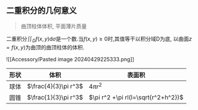 ## 二重积分的几何意义

> 曲顶柱体体积, 平面薄片质量

二重积分$\iint_D f(x, y)\mathrm{d}\sigma$是一个数.当$f(x,y) \geqslant 0$时,其值等干以积分域D为底, 以曲面$z=f(x,y)$为曲顶的曲顶柱体的体积.

![[Accessory/Pasted image 20240429225333.png]]

| 形状 | 体积                 | 表面积                              |
| ---- | -------------------- | ----------------------------------- |
| 球体 | $\frac{4}{3}\pi r^3$ | $4\pi r^2$                          |
| 圆锥 | $\frac{1}{3}\pi r^3$ | $\pi r^2 +\pi rl(l=\sqrt{r^2+h^2})$ |
